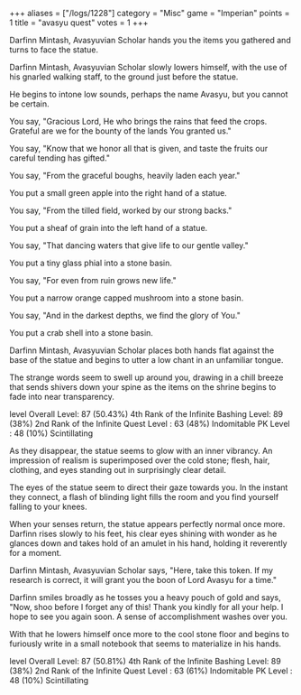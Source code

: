 +++
aliases = ["/logs/1228"]
category = "Misc"
game = "Imperian"
points = 1
title = "avasyu quest"
votes = 1
+++

Darfinn Mintash, Avasyuvian Scholar hands you the items you gathered and turns 
to face the statue.

Darfinn Mintash, Avasyuvian Scholar slowly lowers himself, with the use of his 
gnarled walking staff, to the ground just before the statue.

He begins to intone low sounds, perhaps the name Avasyu, but you cannot be 
certain.

You say, "Gracious Lord, He who brings the rains that feed the crops. Grateful are we for the bounty of the lands You granted us."

You say, "Know that we honor all that is given, and taste the fruits our 
careful tending has gifted."

You say, "From the graceful boughs, heavily laden each year."

You put a small green apple into the right hand of a statue.

You say, "From the tilled field, worked by our strong backs."

You put a sheaf of grain into the left hand of a statue.

You say, "That dancing waters that give life to our gentle valley."

You put a tiny glass phial into a stone basin.

You say, "For even from ruin grows new life."
 
You put a narrow orange capped mushroom into a stone basin.

You say, "And in the darkest depths, we find the glory of You."

You put a crab shell into a stone basin.

Darfinn Mintash, Avasyuvian Scholar places both hands flat against the base of the statue and begins to utter a low chant in an unfamiliar tongue.
 
The strange words seem to swell up around you, drawing in a chill breeze that sends shivers down your spine as the items on the shrine begins to fade into near transparency.

level
 Overall Level: 87  (50.43%) 4th Rank of the Infinite
 Bashing Level: 89  (38%)    2nd Rank of the Infinite
 Quest Level  : 63  (48%)    Indomitable
 PK Level     : 48  (10%)    Scintillating

As they disappear, the statue seems to glow with an inner vibrancy. An 
impression of realism is superimposed over the cold stone; flesh, hair, 
clothing, and eyes standing out in surprisingly clear detail.

The eyes of the statue seem to direct their gaze towards you. In the instant 
they connect, a flash of blinding light fills the room and you find yourself 
falling to your knees.

When your senses return, the statue appears perfectly normal once more. Darfinn rises slowly to his feet, his clear eyes shining with wonder as he glances down and takes hold of an amulet in his hand, holding it reverently for a moment.

Darfinn Mintash, Avasyuvian Scholar says, "Here, take this token. If my 
research is correct, it will grant you the boon of Lord Avasyu for a time."

Darfinn smiles broadly as he tosses you a heavy pouch of gold and says, "Now, shoo before I forget any of this! Thank you kindly for all your help. I hope to see you again soon.
A sense of accomplishment washes over you.

With that he lowers himself once more to the cool stone floor and begins to 
furiously write in a small notebook that seems to materialize in his hands.
 
level
 Overall Level: 87  (50.81%) 4th Rank of the Infinite
 Bashing Level: 89  (38%)    2nd Rank of the Infinite
 Quest Level  : 63  (61%)    Indomitable
 PK Level     : 48  (10%)    Scintillating

